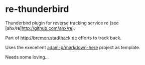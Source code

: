 re-thunderbird
==============

Thunderbird plugin for reverse tracking service re (see [ahx/re]http://github.com/ahx/re).

Part of http://bremen.stadthack.de efforts to track back.

Uses the execellent [adam-p/markdown-here](http://github.com/adam-p/markdown-here) project as template.

Needs some loving...
